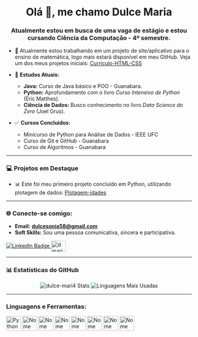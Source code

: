 <h1 align="center">Olá 👋, me chamo Dulce Maria</h1>
<h3 align="center">Atualmente estou em busca de uma vaga de estágio e estou cursando Ciência da Computação - 4º semestre.</h3>

* 🔭 Atualmente estou trabalhando em um projeto de site/aplicativo para o ensino de matemática, logo mais estará disponível em meu GitHub. Veja um dos meus projetos iniciais: [Curriculo-HTML-CSS](https://github.com/dulce-mari4/Curriculo-HTML-CSS.git)

* 🌱 **Estudos Atuais:**
    * **Java:** Curso de Java básico e POO - Guanabara.
    * **Python:** Aprofundamento com o livro *Curso Intensivo de Python* (Eric Matthes).
    * **Ciência de Dados:** Busco conhecimento no livro *Data Science do Zero* (Joel Grus).
* ✅ **Cursos Concluídos:**
    * Minicurso de Python para Análise de Dados - IEEE UFC
    * Curso de Git e GitHub - Guanabara
    * Curso de Algoritmos - Guanabara

---

### 💻 Projetos em Destaque

* 📊 Este foi meu primeiro projeto concluído em Python, utilizando plotagem de dados: [Plotagem-idades](https://github.com/dulce-mari4/Plotagem-idades.git)

---

### 🌐 Conecte-se comigo:

* **Email:** **dulcesonia58@gmail.com**
* **Soft Skills:** Sou uma pessoa comunicativa, sincera e participativa.

<p align="left">
   <a href="www.linkedin.com/in/dulce-maria-abrantes-vidal-11318531a" target="_blank">
    <img src="https://img.shields.io/badge/LinkedIn-0077B5?style=for-the-badge&logo=linkedin&logoColor=white" alt="LinkedIn Badge" />
</a>
    <a href="https://instagram.com/dmaria.dev" target="blank">
        <img align="center" src="https://raw.githubusercontent.com/rahuldkjain/github-profile-readme-generator/master/src/images/icons/Social/instagram.svg" alt="dmaria.dev" height="30" width="40" />
    </a>
</p>

---

### 📊 Estatísticas do GitHub

<p align="center">
    <img align="center" src="https://github-readme-stats.vercel.app/api?username=dulce-mari4&show_icons=true&locale=en" alt="dulce-mari4 Stats" />
    <img align="center" src="https://github-readme-stats.vercel.app/api/top-langs/?username=dulce-mari4&layout=compact&langs_count=8&theme=radical&locale=pt-br" alt="Linguagens Mais Usadas" />
</p>

---

<h3 align="left">Linguagens e Ferramentas:</h3>
<p align="left">
  <img src="https://github.com/user-attachments/assets/e2481acd-8e29-4334-9bd1-d7639361949d" alt="Python" width="40" height="40"/>
  <img src="https://github.com/user-attachments/assets/d929b669-53af-4bc2-b45a-c511ea13917f" alt="Nome da Tecnologia 2" width="40" height="40"/>
  <img src="https://github.com/user-attachments/assets/822832e4-b7f4-4453-ad2f-338f5f05b93c" alt="Nome da Tecnologia 3" width="40" height="40"/>
  <img src="https://github.com/user-attachments/assets/f4aee869-2c40-4e97-b44e-47373b0a82f7" alt="Nome da Tecnologia 4" width="40" height="40"/>
  <img src="https://github.com/user-attachments/assets/a4b50d61-b394-4016-aae7-92f0bca1bb34" alt="Nome da Tecnologia 5" width="40" height="40"/>
  <img src="https://github.com/user-attachments/assets/f7068c20-20a6-4b33-ba2f-d3666afee50e" alt="Nome da Tecnologia 5" width="40" height="40"/>
  <img src="https://github.com/user-attachments/assets/684bf790-af92-4c97-9776-b5da2483886d" alt="Nome da Tecnologia 5" width="40" height="40"/>
  <img src="https://github.com/user-attachments/assets/b62f2dbe-9841-4474-a4c2-710707fba794" alt="Nome da Tecnologia 5" width="40" height="40"/>
  </p>
